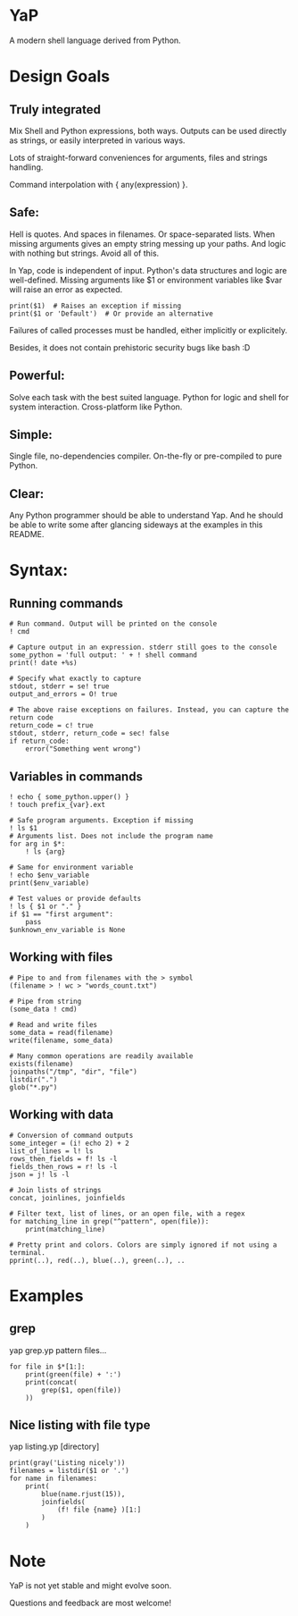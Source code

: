 
# YaP

A modern shell language derived from Python.

# Design Goals

## Truly integrated

Mix Shell and Python expressions, both ways. Outputs can be used
directly as strings, or easily interpreted in various ways.

Lots of straight-forward conveniences for arguments, files and strings handling.

Command interpolation with { any(expression) }.

## Safe:

Hell is quotes. And spaces in filenames. Or space-separated lists. When missing arguments gives an empty string messing up your paths. And logic with nothing but strings. Avoid all of this.

In Yap, code is independent of input. Python's data structures and logic are
well-defined. Missing arguments like $1 or environment variables like $var will
raise an error as expected.

    print($1)  # Raises an exception if missing
    print($1 or 'Default')  # Or provide an alternative

Failures of called processes must be handled, either implicitly or explicitely.

Besides, it does not contain prehistoric security bugs like bash :D

## Powerful:

Solve each task with the best suited language. Python for logic and shell for system
interaction. Cross-platform like Python.

## Simple:

Single file, no-dependencies compiler. On-the-fly or pre-compiled to
pure Python.

## Clear:

Any Python programmer should be able to understand Yap. And he should be able to
write some after glancing sideways at the examples in this README.


# Syntax:

## Running commands

    # Run command. Output will be printed on the console
    ! cmd

    # Capture output in an expression. stderr still goes to the console
    some_python = 'full output: ' + ! shell command
    print(! date +%s)

    # Specify what exactly to capture
    stdout, stderr = se! true
    output_and_errors = O! true

    # The above raise exceptions on failures. Instead, you can capture the return code
    return_code = c! true
    stdout, stderr, return_code = sec! false
    if return_code:
        error("Something went wrong")


## Variables in commands

    ! echo { some_python.upper() }
    ! touch prefix_{var}.ext

    # Safe program arguments. Exception if missing
    ! ls $1
    # Arguments list. Does not include the program name
    for arg in $*:
        ! ls {arg}

    # Same for environment variable
    ! echo $env_variable
    print($env_variable)

    # Test values or provide defaults
    ! ls { $1 or "." }
    if $1 == "first argument":
        pass
    $unknown_env_variable is None


## Working with files

    # Pipe to and from filenames with the > symbol
    (filename > ! wc > "words_count.txt")

    # Pipe from string
    (some_data ! cmd)

    # Read and write files
    some_data = read(filename)
    write(filename, some_data)

    # Many common operations are readily available
    exists(filename)
    joinpaths("/tmp", "dir", "file")
    listdir(".")
    glob("*.py")


## Working with data

    # Conversion of command outputs
    some_integer = (i! echo 2) + 2
    list_of_lines = l! ls
    rows_then_fields = f! ls -l
    fields_then_rows = r! ls -l
    json = j! ls -l

    # Join lists of strings
    concat, joinlines, joinfields

    # Filter text, list of lines, or an open file, with a regex
    for matching_line in grep("^pattern", open(file)):
        print(matching_line)

    # Pretty print and colors. Colors are simply ignored if not using a terminal.
    pprint(..), red(..), blue(..), green(..), ..


# Examples

## grep

yap grep.yp pattern files...

    for file in $*[1:]:
        print(green(file) + ':')
        print(concat(
            grep($1, open(file))
        ))

## Nice listing with file type

yap listing.yp [directory]

    print(gray('Listing nicely'))
    filenames = listdir($1 or '.')
    for name in filenames:
        print(
            blue(name.rjust(15)),
            joinfields(
                (f! file {name} )[1:]
            )
        )


# Note

YaP is not yet stable and might evolve soon.

Questions and feedback are most welcome!
